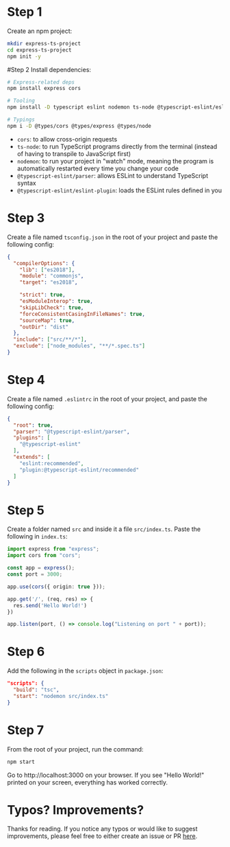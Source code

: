 # Step 1
Create an npm project:
```sh
mkdir express-ts-project
cd express-ts-project
npm init -y
```

#Step 2
Install dependencies:
```sh
# Express-related deps
npm install express cors

# Tooling
npm install -D typescript eslint nodemon ts-node @typescript-eslint/eslint-plugin @typescript-eslint/parser

# Typings
npm i -D @types/cors @types/express @types/node
```
- `cors`: to allow cross-origin requests
- `ts-node`: to run TypeScript programs directly from the terminal (instead of having to transpile to JavaScript first)
- `nodemon`: to run your project in "watch" mode, meaning the program is automatically restarted every time you change your code
- `@typescript-eslint/parser`: allows ESLint to understand TypeScript syntax
- `@typescript-eslint/eslint-plugin`: loads the ESLint rules defined in you

# Step 3
Create a file named `tsconfig.json` in the root of your project and paste the following config:

```json
{
  "compilerOptions": {
    "lib": ["es2018"],
    "module": "commonjs",
    "target": "es2018",

    "strict": true,
    "esModuleInterop": true,
    "skipLibCheck": true,
    "forceConsistentCasingInFileNames": true,
    "sourceMap": true,
    "outDir": "dist"
  },
  "include": ["src/**/*"],
  "exclude": ["node_modules", "**/*.spec.ts"]
}
```

# Step 4
Create a file named `.eslintrc` in the root of your project, and paste the following config:
```json
{
  "root": true,
  "parser": "@typescript-eslint/parser",
  "plugins": [
    "@typescript-eslint"
  ],
  "extends": [
    "eslint:recommended",
    "plugin:@typescript-eslint/recommended"
  ]
}
```

# Step 5
Create a folder named `src` and inside it a file `src/index.ts`. Paste the following in `index.ts`:
```ts
import express from "express";
import cors from "cors";

const app = express();
const port = 3000;

app.use(cors({ origin: true }));

app.get('/', (req, res) => {
  res.send('Hello World!')
})

app.listen(port, () => console.log("Listening on port " + port));
```

# Step 6
Add the following in the `scripts` object in `package.json`:
```json
"scripts": {
  "build": "tsc",
  "start": "nodemon src/index.ts"
}
```

# Step 7
From the root of your project, run the command:
```sh
npm start
```
Go to http://localhost:3000 on your browser. If you see "Hello World!" printed on your screen, everything has worked correctly.

# Typos? Improvements?
Thanks for reading. If you notice any typos or would like to suggest improvements, please feel free to either create an issue or PR [here](https://github.com/metamodal/blog/blob/master/quick-express-typescript-setup/quick-express-typescript-setup.md).